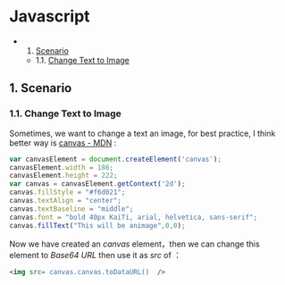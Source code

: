 # Javascript

* 1. [Scenario](#Scenario)
	* 1.1. [Change Text to Image](#ChangeTexttoImage)

##  1. <a name='Scenario'></a>Scenario

###  1.1. <a name='ChangeTexttoImage'></a>Change Text to Image

Sometimes, we want to change a text an image, for best practice, I think better  way is  [canvas - MDN](https://developer.mozilla.org/kab/docs/Web/API/Canvas_API) :

```javascript
var canvasElement = document.createElement('canvas');
canvasElement.width = 186;
canvasElement.height = 222;
var canvas = canvasElement.getContext('2d');
canvas.fillStyle = "#f6d021";
canvas.textAlign = "center";
canvas.textBaseline = "middle";
canvas.font = "bold 40px KaiTi, arial, helvetica, sans-serif";
canvas.fillText("This will be animage",0,0);
```

Now we have created an *canvas* element，then we can change this element to *Base64 URL* then use it as *src* of *<img />*：

```html
<img src= canvas.canvas.toDataURL()  />
```